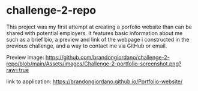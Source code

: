 # challenge-2-repo

This project was my first attempt at creating a porfolio website than can be shared with potential employers. It features basic information about me such as a brief bio, a preview and link of the webpage i constructed in the previous challenge, and a way to contact me via GitHub or email.

Preview image: https://github.com/brandongiordano/challenge-2-repo/blob/main/Assets/images/Challenge-2-portfolio-screenshot.png?raw=true

link to application: https://brandongiordano.github.io/Portfolio-website/
